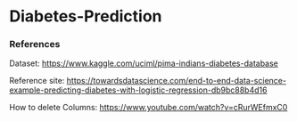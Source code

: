 # Diabetes-Prediction




### References 
Dataset: https://www.kaggle.com/uciml/pima-indians-diabetes-database

Reference site: https://towardsdatascience.com/end-to-end-data-science-example-predicting-diabetes-with-logistic-regression-db9bc88b4d16

How to delete Columns: https://www.youtube.com/watch?v=cRurWEfmxC0
